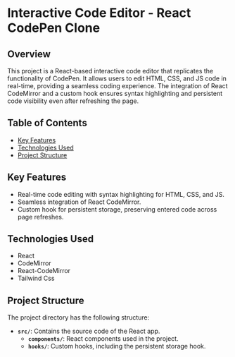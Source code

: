 # Interactive Code Editor - React CodePen Clone

## Overview

This project is a React-based interactive code editor that replicates the functionality of CodePen. It allows users to edit HTML, CSS, and JS code in real-time, providing a seamless coding experience. The integration of React CodeMirror and a custom hook ensures syntax highlighting and persistent code visibility even after refreshing the page.

## Table of Contents

- [Key Features](#key-features)
- [Technologies Used](#technologies-used)
- [Project Structure](#project-structure)

## Key Features

- Real-time code editing with syntax highlighting for HTML, CSS, and JS.
- Seamless integration of React CodeMirror.
- Custom hook for persistent storage, preserving entered code across page refreshes.

## Technologies Used

- React
- CodeMirror
- React-CodeMirror
- Tailwind Css

## Project Structure

The project directory has the following structure:

- **`src/`**: Contains the source code of the React app.
  - **`components/`**: React components used in the project.
  - **`hooks/`**: Custom hooks, including the persistent storage hook.


   
